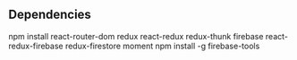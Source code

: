 ## Dependencies

npm install react-router-dom redux react-redux redux-thunk firebase react-redux-firebase redux-firestore moment 
npm install -g firebase-tools